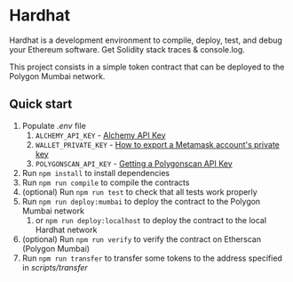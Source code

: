 # Hardhat

Hardhat is a development environment to compile, deploy, test, and debug your Ethereum software. Get Solidity stack traces & console.log.

This project consists in a simple token contract that can be deployed to the Polygon Mumbai network.

## Quick start

1. Populate _.env_ file
   1. `ALCHEMY_API_KEY` - [Alchemy API Key](https://docs.alchemy.com/docs/alchemy-quickstart-guide#1key-create-an-alchemy-key)
   2. `WALLET_PRIVATE_KEY` - [How to export a Metamask account's private key](https://support.metamask.io/hc/en-us/articles/360015289632-How-to-export-an-account-s-private-key)
   3. `POLYGONSCAN_API_KEY` - [Getting a Polygonscan API Key](https://docs.polygonscan.com/getting-started/viewing-api-usage-statistics)
2. Run `npm install` to install dependencies
3. Run `npm run compile` to compile the contracts
4. (optional) Run `npm run test` to check that all tests work properly
5. Run `npm run deploy:mumbai` to deploy the contract to the Polygon Mumbai network
   1. or `npm run deploy:localhost` to deploy the contract to the local Hardhat network
6. (optional) Run `npm run verify` to verify the contract on Etherscan (Polygon Mumbai)
7. Run `npm run transfer` to transfer some tokens to the address specified in _scripts/transfer_